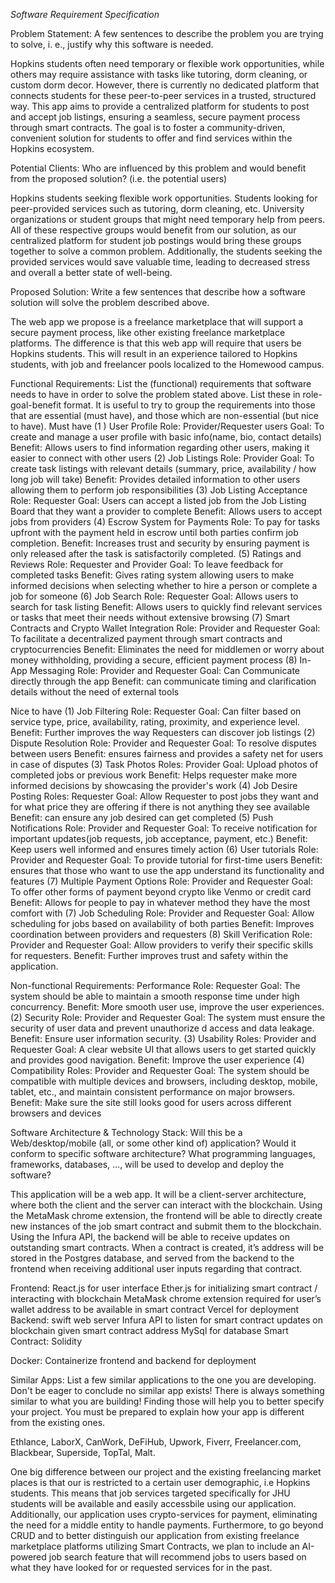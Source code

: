 *Software Requirement Specification*

Problem Statement: A few sentences to describe the problem you are trying to solve, i.
e., justify why this software is needed.

Hopkins students often need temporary or flexible work opportunities, while others 
may require assistance with tasks like tutoring, dorm cleaning, or custom dorm decor. 
However, there is currently no dedicated platform that connects students for these 
peer-to-peer services in a trusted, structured way. This app aims to provide a 
centralized platform for students to post and accept job listings, ensuring a 
seamless, secure payment process through smart contracts. The goal is to foster a 
community-driven, convenient solution for students to offer and find services within
the Hopkins ecosystem.


Potential Clients: Who are influenced by this problem and would benefit from the 
proposed solution? (i.e. the potential users)

Hopkins students seeking flexible work opportunities.
Students looking for peer-provided services such as tutoring, dorm cleaning, etc.
University organizations or student groups that might need temporary help from peers.
All of these respective groups would benefit from our solution, as our centralized 
platform for student job postings would bring these groups together to solve a common
problem. Additionally, the students seeking the provided services would save 
valuable time, leading to decreased stress and overall a better state of well-being.


Proposed Solution: Write a few sentences that describe how a software solution will 
solve the problem described above.

The web app we propose is a freelance marketplace that will support a secure payment 
process, like other existing freelance marketplace platforms. The difference is that
this web app will require that users be Hopkins students. This will result in an
experience tailored to Hopkins students, with job and freelancer pools localized to 
the Homewood campus. 

Functional Requirements: List the (functional) requirements that software needs to 
have in order to solve the problem stated above. List these in role-goal-benefit 
format. It is useful to try to group the requirements into those that are essential 
(must have), and those which are non-essential (but nice to have).
Must have
(1 ) User Profile
Role: Provider/Requester users
Goal: To create and manage a user profile with basic info(name, bio, contact details)
Benefit: Allows users to find information regarding other users, making it easier to 
connect with other users
(2) Job Listings
Role: Provider
Goal: To create task listings with relevant details (summary, price, availability / 
how long job will take)
Benefit: Provides detailed information to other users allowing them to perform job 
responsibilities
(3) Job Listing Acceptance
Role: Requester
Goal: Users can accept a listed job from the Job Listing Board that they want a 
provider to complete
Benefit: Allows users to accept jobs from providers
(4) Escrow System for Payments
Role: To pay for tasks upfront with the payment held in escrow until both parties 
confirm job completion.
Benefit: Increases trust and security by ensuring payment is only released after the 
task is satisfactorily completed.
(5) Ratings and Reviews
Role: Requester and Provider
Goal: To leave feedback for completed tasks
Benefit: Gives rating system allowing users to make informed decisions when selecting 
whether to hire a person or complete a job for someone
(6) Job Search
Role: Requester
Goal: Allows users to search for task listing
Benefit: Allows users to quickly find relevant services or tasks that meet their 
needs without extensive browsing
(7) Smart Contracts and Crypto Wallet Integration
Role: Provider and Requester
Goal: To facilitate a decentralized payment through smart contracts and 
cryptocurrencies
Benefit: Eliminates the need for middlemen or worry about money withholding, 
providing a secure, efficient payment process
(8) In-App Messaging
Role: Provider and Requester
Goal: Can Communicate directly through the app
Benefit: can communicate timing and clarification details without the need of 
external tools





Nice to have
(1) Job Filtering
Role: Requester
Goal: Can filter based on service type, price, availability, rating, proximity, and
 experience level.
Benefit: Further improves the way Requesters can discover job listings
(2) Dispute Resolution
Role: Provider and Requester
Goal: To resolve disputes between users
Benefit: ensures fairness and provides a safety net for users in case of disputes
(3) Task Photos
Roles: Provider
Goal: Upload photos of completed jobs or previous work
Benefit: Helps requester make more informed decisions by showcasing the provider's 
work
(4) Job Desire Posting
Roles: Requester
Goal: Allow Requester to post jobs they want and for what price they are offering if
 there is not anything they see available
Benefit: can ensure any job desired can get completed
(5) Push Notifications
Role: Provider and Requester
Goal: To receive notification for important updates(job requests, job acceptance, 
payment, etc.)
Benefit: Keep users well informed and ensures timely action
(6) User tutorials
Role: Provider and Requester
Goal: To provide tutorial for first-time users
Benefit: ensures that those who want to use the app understand its functionality and 
features
(7) Multiple Payment Options
Role: Provider and Requester
Goal: To offer other forms of payment beyond crypto like Venmo or credit card
Benefit: Allows for people to pay in whatever method they have the most comfort with
(7) Job Scheduling
Role: Provider and Requester
Goal: Allow scheduling for jobs based on availability of both parties
Benefit: Improves coordination between providers and requesters
(8) Skill Verification
Role: Provider and Requester
Goal: Allow providers to verify their specific skills for requesters.
Benefit: Further improves trust and safety within the application.

Non-functional Requirements:
Performance
Role: Requester
Goal: The system should be able to maintain a smooth response time under high 
concurrency.
Benefit: More smooth user use, improve the user experiences.
      (2) Security
Role: Provider and Requester
Goal: The system must ensure the security of user data and prevent unauthorize
d access and data leakage.
Benefit: Ensure user information security.
(3) Usability
Roles: Provider and Requester
Goal: A clear website UI that allows users to get started quickly and provides good 
navigation.
Benefit: Improve the user experience
(4) Compatibility
Roles:  Provider and Requester
Goal: The system should be compatible with multiple devices and browsers, including 
desktop, mobile, tablet, etc., and maintain consistent performance on major browsers.
Benefit: Make sure the site still looks good for users across different browsers and
 devices


Software Architecture & Technology Stack: Will this be a Web/desktop/mobile (all, or 
some other kind of) application? Would it conform to specific software architecture? 
What programming languages, frameworks, databases, …, will be used to develop and 
deploy the software?

This application will be a web app. It will be a client-server architecture, where 
both the client and the server can interact with the blockchain. Using the MetaMask 
chrome extension, the frontend will be able to directly create new instances of the 
job smart contract and submit them to the blockchain. Using the Infura API, the 
backend will be able to receive updates on outstanding smart contracts. When a 
contract is created, it’s address will be stored in the Postgres database, and served 
from the backend to the frontend when receiving additional user inputs regarding that 
contract.

Frontend:
React.js for user interface
Ether.js for initializing smart contract / interacting with blockchain
MetaMask chrome extension required for user’s wallet address to be available in smart
 contract
Vercel for deployment
Backend:
swift web server
Infura API to listen for smart contract updates on blockchain given smart contract
 address
MySql for database
Smart Contract:
Solidity

Docker:
Containerize frontend and backend for deployment


Similar Apps: List a few similar applications to the one you are developing. Don't be
eager to conclude no similar app exists! There is always something similar to what 
you are building! Finding those will help you to better specify your project. You 
must be prepared to explain how your app is different from the existing ones.


Ethlance, LaborX, CanWork, DeFiHub, Upwork, Fiverr, Freelancer.com, Blackbear, 
Superside, TopTal, Malt.

One big difference between our project and the existing freelancing market places
is that our is restricted to a certain user demographic, i.e Hopkins students.
This means that job services targeted specifically for JHU students will be
available and easily accessbile using our application. Additionally, our 
application uses crypto-services for payment, eliminating the need for a middle
entity to handle payments.
Furthermore, to go beyond CRUD and to better distinguish our application from existing freelance marketplace platforms utilizing Smart Contracts, we plan to include an AI-powered job search feature that will recommend jobs to users based on what they have looked for or requested services for in the past. 



